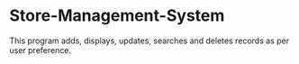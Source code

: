 # Store-Management-System
This program adds, displays, updates, searches and deletes records as per user preference.
